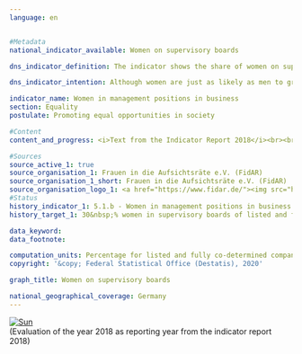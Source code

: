 ```yaml
---                   
language: en                   


#Metadata                   
national_indicator_available: Women on supervisory boards                   

dns_indicator_definition: The indicator shows the share of women on supervisory boards of listed and fully co-determined companies.                   

dns_indicator_intention: Although women are just as likely as men to graduate from a higher education institution and are as highly qualified as men, they are still under-represented in management positions in the German economy, particularly at senior management level. For this reason, the share of women on supervisory boards of listed and fully co-determined companies is to be increased to 30&nbsp;% by 2030.                   

indicator_name: Women in management positions in business                   
section: Equality                   
postulate: Promoting equal opportunities in society                   

#Content                    
content_and_progress: <i>Text from the Indicator Report 2018</i><br><br>This indicator measures the proportion of women on the supervisory boards of listed companies and joint-stock companies with more than 2,000 employees as well as European Companies (SE) and listed companies that are subject to equal co-determination. The data are based on publications of the results of elections at general meetings of shareholders of listed and fully co-determined companies, which are evaluated by the association “Frauen in die Aufsichtsräte” (FidAR). This currently includes 104 companies with almost 1,600 supervisory board positions.<br><br>In January 2018, the average proportion of women on the supervisory boards of these companies was 30.9&nbsp;%. In January 2015, the share was 21.3&nbsp;%. This means that the target share of 30&nbsp;% was already reached twelve years before the deadline set in the German Sustainability Strategy. Provided that the companies complied with the law, this increase was to be expected as the “Act on the Equal Participation of Women and Men in Executive Positions” since 2015 requires at least 30&nbsp;% of the supervisory board positions to be filled by women in all newly elected supervisory boards of the above-mentioned companies. Multiple counts of persons holding several supervisory board positions are not eliminated.<br><br>With regard to the results, it should also be noted that the majority of companies in Germany and most of the management positions in the economy are excluded by the underlying definition. On the one hand, the group of reporting entities currently comprises 104 companies according to the definition. However, there are nearly 3.5 million companies in Germany in total. On the other hand, the roughly 1,600 supervisory board positions considered by FidAR to date represent only a small portion of management positions in the economy with its 816,000 managers in 2014. These numbers illustrate that only part of the management positions in a company are considered when the coverage is limited to the supervisory bodies.<br><br>According to the International Standard Classification of Occupations (ISCO), managers are all persons who plan, control, coordinate and evaluate the overall activities of companies, governments and other organisations or internal organisational units and who review and evaluate guidelines, laws, rules and regulations. When the ISCO classification is applied, just under 21&nbsp;% of the 816,000 management positions in the economy (all companies with more than one employee) were filled by women in 2014.                   

#Sources
source_active_1: true                           
source_organisation_1: Frauen in die Aufsichtsräte e.V. (FidAR)                           
source_organisation_1_short: Frauen in die Aufsichtsräte e.V. (FidAR)                           
source_organisation_logo_1: <a href="https://www.fidar.de/"><img src="https://g205sdgs.github.io/sdg-indicators/public/LogosEn/fidar.png" alt="Logo Frauen in die Aufsichtsräte e.V. (FidAR)" title="Click here to visit the homepage of the organization"></a>
#Status                   
history_indicator_1: 5.1.b - Women in management positions in business                   
history_target_1: 30&nbsp;% women in supervisory boards of listed and fully co-determined companies by 2030 

data_keyword:                    
data_footnote:                    

computation_units: Percentage for listed and fully co-determined companies                   
copyright: '&copy; Federal Statistical Office (Destatis), 2020'                   

graph_title: Women on supervisory boards                   

national_geographical_coverage: Germany                   
---
```

<div>                           
  <div class="my-header">                           
    <a href="https://sustainabledevelopment-deutschland.github.io/en/status/"><img src="https://g205sdgs.github.io/sdg-indicators/public/Wettersymbole/Sonne.png" title="If the trend continues, the target value will be met or the difference between the target value and the current value will be less than 5&nbsp;%" alt="Sun" />                           
    </a>                           
  </div>
  <div class="my-header-note">
    <span>(Evaluation of the year 2018 as reporting year from the indicator report 2018)</span>
  </div>                           
</div>
